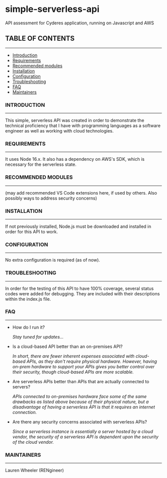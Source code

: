 # simple-serverless-api

API assessment for Cyderes application, running on Javascript and AWS

## TABLE OF CONTENTS
-----------------

 * [Introduction](https://github.com/RENgineer/simple-serverless-api/blob/RENgineer-readme-update1/README.md#introduction)
 * [Requirements](https://github.com/RENgineer/simple-serverless-api/blob/RENgineer-readme-update1/README.md#requirements)
 * [Recommended modules](https://github.com/RENgineer/simple-serverless-api/blob/RENgineer-readme-update1/README.md#recommended-modules)
 * [Installation](https://github.com/RENgineer/simple-serverless-api/blob/RENgineer-readme-update1/README.md#installation)
 * [Configuration](https://github.com/RENgineer/simple-serverless-api/blob/RENgineer-readme-update1/README.md#configuration)
 * [Troubleshooting](https://github.com/RENgineer/simple-serverless-api/blob/RENgineer-readme-update1/README.md#troubleshooting)
 * [FAQ](https://github.com/RENgineer/simple-serverless-api/blob/RENgineer-readme-update1/README.md#faq)
 * [Maintainers](https://github.com/RENgineer/simple-serverless-api/blob/RENgineer-readme-update1/README.md#maintainers)

### INTRODUCTION
------------
This simple, serverless API was created in order to demonstrate the technical proficiency that I have with programming languages as a software engineer as well as working with cloud technologies.

### REQUIREMENTS
------------
It uses Node 16.x. It also has a dependency on AWS's SDK, which is necessary for the serverless state.

### RECOMMENDED MODULES
-------------------
(may add recommended VS Code extensions here, if used by others. Also possibly ways to address security concerns)

### INSTALLATION
------------
If not previously installed, Node.js must be downloaded and installed in order for this API to work. 

### CONFIGURATION
-------------
No extra configuration is required (as of now).

### TROUBLESHOOTING
---------------
In order for the testing of this API to have 100% coverage, several status codes were added for debugging. They are included with their descriptions within the index.js file.

### FAQ
---
* How do I run it?
  
  *Stay tuned for updates...*

* Is a cloud-based API better than an on-premises API?
  
  *In short, there are fewer inherent expenses associated with cloud-based APIs, as they don't require physical hardware. However, having on-prem hardware to support your APIs gives you better control over their security, though cloud-based APIs are more scalable.*

* Are serverless APIs better than APIs that are actually connected to servers?
  
  *APIs connected to on-premises hardware face some of the same drawbacks as listed above because of their physical nature, but a disadvantage of having a serverless API is that it requires an internet connection.*

* Are there any security concerns associated with serverless APIs?
  
  *Since a serverless instance is essentially a server hosted by a cloud vendor, the security of a serverless API is dependent upon the security of the cloud vendor.*

### MAINTAINERS
-----------
Lauren Wheeler (RENgineer)
